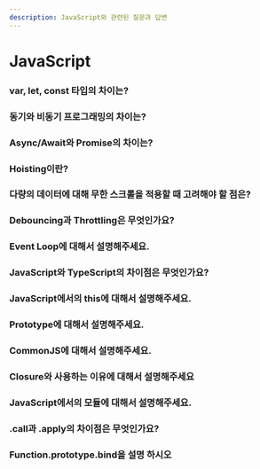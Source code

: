 ```yaml
---
description: JavaScript와 관련된 질문과 답변
---
```


# JavaScript

### var, let, const 타입의 차이는?



### 동기와 비동기 프로그래밍의 차이는?



### Async/Await와 Promise의 차이는?



### Hoisting이란?



### 다량의 데이터에 대해 무한 스크롤을 적용할 때 고려해야 할 점은?



### Debouncing과 Throttling은 무엇인가요?



### Event Loop에 대해서 설명해주세요.



### JavaScript와 TypeScript의 차이점은 무엇인가요?



### JavaScript에서의 this에 대해서 설명해주세요.



### Prototype에 대해서 설명해주세요.



### CommonJS에 대해서 설명해주세요.



### Closure와 사용하는 이유에 대해서 설명해주세요



### JavaScript에서의 모듈에 대해서 설명해주세요.



### .call과 .apply의 차이점은 무엇인가요?



### Function.prototype.bind을 설명 하시오



